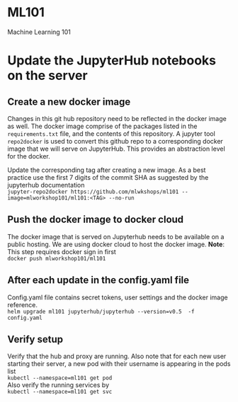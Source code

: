# ML101
Machine Learning 101

# Update the JupyterHub notebooks on the server

## Create a new docker image
Changes in this git hub repository need to be reflected in the docker image as well. The docker image comprise of the packages listed in the `requirements.txt` file, and the contents of this repository. A jupyter tool `repo2docker` is used to convert this github repo to a corresponding docker image that we will serve on JupyterHub. This provides an abstraction level for the docker.<br>

Update the corresponding tag after creating a new image. As a best practice use the first 7 digits of the commit SHA as suggested by the jupyterhub documentation<br>
```jupyter-repo2docker https://github.com/mlwkshops/ml101 --image=mlworkshop101/ml101:<TAG> --no-run```
  
## Push the docker image to docker cloud
The docker image that is served on Jupyterhub needs to be available on a public hosting. We are using docker cloud to host the docker image.
**Note**: This step requires docker sign in first<br>
```docker push mlworkshop101/ml101```

## After each update in the config.yaml file 
Config.yaml file contains secret tokens, user settings and the docker image reference.<br>
```helm upgrade ml101 jupyterhub/jupyterhub --version=v0.5  -f config.yaml```

## Verify setup
Verify that the hub and proxy are running. Also note that for each new user starting their server, a new pod with their username is appearing in the pods list<br>
```kubectl --namespace=ml101 get pod```
<br>
Also verify the running services by<br>
```kubectl --namespace=ml101 get svc```
